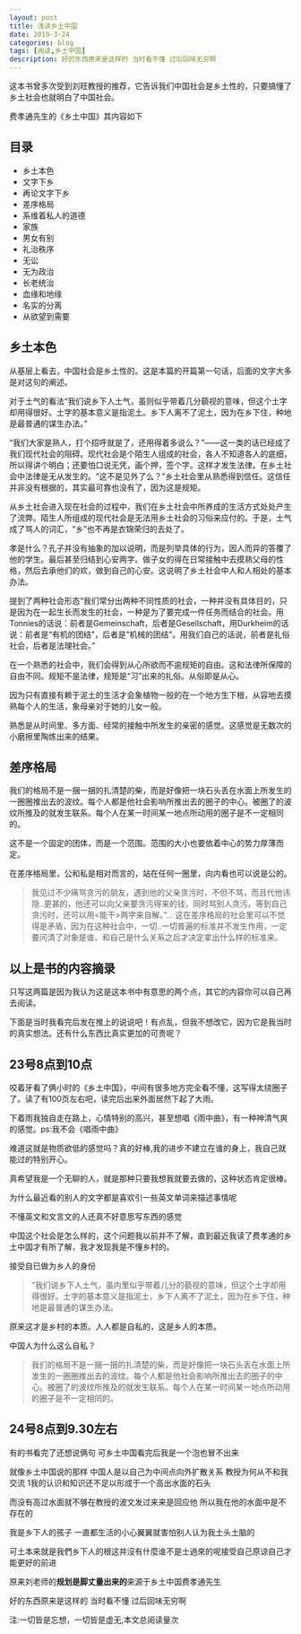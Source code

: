 ```yaml
---
layout: post
title: 浅读乡土中国
date: 2019-3-24
categories: blog
tags: [阅读,乡土中国]
description: 好的东西原来是这样的 当时看不懂 过后回味无穷啊
---
```


这本书曾多次受到刘旺教授的推荐，它告诉我们中国社会是乡土性的，只要搞懂了乡土社会也就明白了中国社会。

费孝通先生的《乡土中国》其内容如下

## 目录

- 乡土本色 　
- 文字下乡 　
- 再论文字下乡 　
- 差序格局 　　
- 系维着私人的道德 　　
- 家族 　　
- 男女有别 　　
- 礼治秩序 　　
- 无讼 　　
- 无为政治 　　
- 长老统治 　　
- 血缘和地缘 　　
- 名实的分离 　　
- 从欲望到需要

## 乡土本色 

从基层上看去，中国社会是乡土性的。这是本篇的开篇第一句话，后面的文字大多是对这句的阐述。

对于土气的看法“我们说乡下人土气，虽则似乎带着几分藐视的意味，但这个土字却用得很好。土字的基本意义是指泥土。乡下人离不了泥土，因为在乡下住，种地是最普通的谋生办法。”

“我们大家是熟人，打个招呼就是了，还用得着多说么？”——这一类的话已经成了我们现代社会的阻碍。现代社会是个陌生人组成的社会，各人不知道各人的底细，所以得讲个明白；还要怕口说无凭，画个押，签个字。这样才发生法律。在乡土社会中法律是无从发生的。“这不是见外了么？”乡土社会里从熟悉得到信任。这信任并非没有根据的，其实最可靠也没有了，因为这是规矩。

从乡土社会进入现在社会的过程中，我们在乡土社会中所养成的生活方式处处产生了流弊。陌生人所组成的现代社会是无法用乡土社会的习俗来应付的。于是，土气成了骂人的词汇，“乡”也不再是衣锦荣归的去处了。

孝是什么？孔子并没有抽象的加以说明，而是列举具体的行为，因人而异的答覆了他的学生。最后甚至归结到心安两字。做子女的得在日常接触中去摸熟父母的性格，然后去承他们的欢，做到自己的心安。这说明了乡土社会中人和人相处的基本办法。

提到了两种社会形态“我们常分出两种不同性质的社会，一种并没有具体目的，只是因为在一起生长而发生的社会，一种是为了要完成一件任务而结合的社会。用Tonnies的话说：前者是Gemeinschaft，后者是Gesellschaft，用Durkheim的话说：前者是“有机的团结”，后者是“机械的团结”。用我们自己的话说，前者是礼俗社会，后者是法理社会。”

在一个熟悉的社会中，我们会得到从心所欲而不逾规矩的自由。这和法律所保障的自由不同。规矩不是法律，规矩是“习”出来的礼俗。从俗即是从心。

因为只有直接有赖于泥土的生活才会象植物一般的在一个地方生下根，从容地去摸熟每个人的生活，象母亲对于她的儿女一般。

熟悉是从时间里、多方面、经常的接触中所发生的亲密的感觉。这感觉是无数次的小磨擦里陶炼出来的结果。

## 差序格局

我们的格局不是一捆一捆的扎清楚的柴，而是好像把一块石头丢在水面上所发生的一圈圈推出去的波纹。每个人都是他社会影响所推出去的圈子的中心。被圈了的波纹所推及的就发生联系。每个人在某一时间某一地点所动用的圈子是不一定相同的。

这不是一个固定的团体，而是一个范围。范围的大小也要依着中心的势力厚薄而定。

在差序格局里，公和私是相对而言的，站在任何一圈里，向内看也可以说是公的。

>我见过不少痛骂贪污的朋友，遇到他的父亲贪污时，不但不骂，而且代他讳隐..更甚的，他还可以向父亲要贪污得来的钱，同时骂别人贪污。等到自己贪污时，还可以用<能干>两字来自解。”...    这在差序格局的社会里可以不觉得是矛盾，因为在这种社会中，一切..一切普遍的标准并不发生作用，一定要问清了对象是谁、和自己是什么关系之后才决定拿出什么样的标准来。

## 以上是书的内容摘录

只写这两篇是因为我认为这是这本书中有意思的两个点，其它的内容你可以自己再去阅读。

下面是当时我看完后发在推上的说说吧！有点乱，但我不想改它，因为它是我当时的真实想法。还有什么东西比真实更加的可贵呢？

## 23号8点到10点

咬着牙看了俩小时的《乡土中国》，中间有很多地方完全看不懂，这写得太绕圈子了。读了有100页左右吧，读完后出来外面居然下起了大雨。

下着雨我独自走在路上，心情特别的高兴，甚至想唱《雨中曲》，有一种神清气爽的感觉。ps:我不会《唱雨中曲》

难道这就是物质欲低的感觉吗？真的好棒,我的进步不建立在谁的身上，我自己就能过的特别开心。

真希望我是一个无聊的人，就是那种只要我想我就要去做的，这种状态肯定很棒。

为什么最近看的别人的文字都是喜欢引一些英文单词来描述事情呢

不懂英文和文言文的人还真不好意思写东西的感觉

中国这个社会是怎么样的，这个问题我以前并不了解，直到最近我读了费孝通的乡土中国才有所了解，我才发现我是不懂乡村的。

接受自已做为乡人的身份

>“我们说乡下人土气，虽内里似乎带着儿分的藐视的意味，但这个土字却用得很好。土字的基本意义是指泥土，乡下人离不了泥土，因为在乡下住，种地是最普通的谋生办法。

原来这才是乡村的本质。人人都是自私的，这是乡人的本质。

中国人为什么这么自私？

>我们的格局不是一捆一捆的扎清楚的柴，而是好像把一块石头丢在水面上所发生的一圈圈推出去的波纹。每个人都是他社会影响所推出去的圈子的中心。被圈了的波纹所推及的就发生联系。每个人在某一时间某一地点所动用的圈子是不一定相同的。

## 24号8点到9.30左右

有的书看完了还想说俩句 可乡土中国看完后我是一个泡也冒不出来

就像乡土中国说的那样 中国人是以自己为中间点向外扩散关系 教授为何从不和我交流 1我的认识和知识还不足以形成于一个高出水面的石头

而没有高过水面就不够在教授的波文发过来来是回应他 所以我在他的水面中是不存在的

我是乡下人的孩子 一直都生活的小心翼翼就害怕别人认为我土头土脑的

可土本来就是我們乡下人的根这并沒有什麼谁不是士過來的呢接受自己原谅自己才能更好的前进

原来刘老师的**规划是脚丈量出来的**来源于乡土中国费孝通先生

好的东西原来是这样的 当时看不懂 过后回味无穷啊

<span id="busuanzi_container_page_pv">
  注:一切皆是忘想，一切皆是虚无,本文总阅读量<span id="busuanzi_value_page_pv"></span>次
</span>

